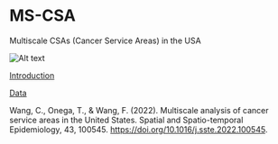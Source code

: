 # MS-CSA
Multiscale CSAs (Cancer Service Areas) in the USA

![Alt text](https://geowcz.github.io/images/MSCSA_Figure_low_res.jpg)

[Introduction](https://bama365-my.sharepoint.com/:b:/g/personal/cwang94_ua_edu/EXe_HJUvIztGiis8Cs4sy0gBZdyU_9JFzHgg6vx9N8FORQ?e=PpSkHZ)

[Data](https://bama365-my.sharepoint.com/:u:/g/personal/cwang94_ua_edu/EeP4sXEQ6H1FgMeIlbaO0c0B_d_jWVazbn6J_RLEZUb89A?e=wohURI)

Wang, C., Onega, T., & Wang, F. (2022). Multiscale analysis of cancer service areas in the United States. Spatial and Spatio-temporal Epidemiology, 43, 100545. https://doi.org/10.1016/j.sste.2022.100545.
